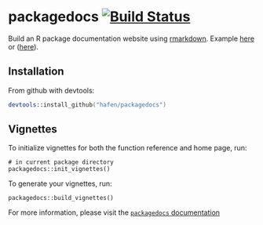 # packagedocs [![Build Status](https://travis-ci.org/hafen/packagedocs.svg?branch=master)](https://travis-ci.org/hafen/packagedocs)


Build an R package documentation website using [rmarkdown](http://rmarkdown.rstudio.com).  Example [here](http://hafen.github.io/rbokeh/) or ([here](http://tessera.io/docs-datadr/)).

## Installation

<!-- Simple installation:

```s
options(repos = c(tessera = "http://packages.tessera.io",
  getOption("repos")))
install.packages("packagedocs")
``` -->

From github with devtools:

```s
devtools::install_github("hafen/packagedocs")
```

## Vignettes

To initialize vignettes for both the function reference and home page, run:

```{r}
# in current package directory
packagedocs::init_vignettes()
```

To generate your vignettes, run:

```{r}
packagedocs::build_vignettes()
```

For more information, please visit the [`packagedocs` documentation](https://hafen.github.io/packagedocs)
